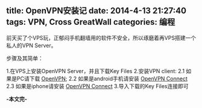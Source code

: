 title: OpenVPN安装记
date: 2014-4-13 21:27:40
tags: VPN, Cross GreatWall
categories: 编程
---

前天买了个VPS玩，正郁闷手机翻墙用的软件不安全，所以琢磨着再VPS搭建一个私人的VPN Server。
<!--more-->
步骤及其简单：

1.在VPS上安装OpenVPN Server，并且下载Key Files
2.安装VPN client:
    2.1 如果是PC请下载 [OpenVPN](http://openvpn.net/index.php/open-source/downloads.html);
    2.2 如果是android手机请安装 [OpenVPN Connect](https://play.google.com/store/apps/details?id=net.openvpn.openvpn&hl=zh_CN)
    2.3 如果是iphone请安装 [OpenVPN Connect](https://itunes.apple.com/cn/app/openvpn-connect/id590379981?mt=8)
3.导入下载的Key Files连接即可

**-本文完-**